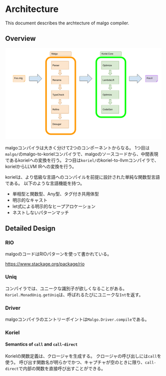 # Architecture

This document describes the archtecture of malgo compiler.

## Overview

![](/docs/malgo_overview.png)

malgoコンパイラは大きく分けて2つのコンポーネントからなる。
1つ目は`malgo/`のmalgo-to-korielコンパイラで、malgoのソースコードから、中間表現であるkorielへの変換を行う。
2つ目は`koriel/`のkoriel-to-llvmコンパイラで、korielからLLVM IRへの変換を行う。

korielは、より低級な言語へのコンパイルを前提に設計された単純な関数型言語である。
以下のような言語機能を持つ。

* 単相型と関数型、Any型、タグ付き共用体型
* 明示的なキャスト
* let式による明示的なヒープアロケーション
* ネストしないパターンマッチ

## Detailed Design

### RIO

malgoのコードはRIOパターンを使って書かれている。

https://www.stackage.org/package/rio

### Uniq

コンパイラでは、ユニークな識別子が欲しくなることがある。
`Koriel.MonadUniq.getUniq`は、呼ばれるたびにユニークな`Int`を返す。

### Driver

malgoコンパイラのエントリーポイントは`Malgo.Driver.compile`である。

### Koriel

#### Semantics of `call` and `call-direct`

Korielの関数定義は、クロージャを生成する。
クロージャの呼び出しには`call`を使う。
呼び出す関数名が明らかでかつ、キャプチャが空のときに限り、`call-direct`で内部の関数を直接呼び出すことができる。

